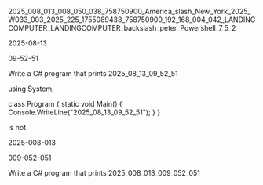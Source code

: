 2025_008_013_008_050_038_758750900_America_slash_New_York_2025_W033_003_2025_225_1755089438_758750900_192_168_004_042_LANDINGCOMPUTER_LANDINGCOMPUTER_backslash_peter_Powershell_7_5_2

2025-08-13

09-52-51

Write a C# program that prints 2025_08_13_09_52_51

using System;

class Program
{
    static void Main()
    {
        Console.WriteLine("2025_08_13_09_52_51");
    }
}

is not

2025-008-013

009-052-051

Write a C# program that prints 2025_008_013_009_052_051